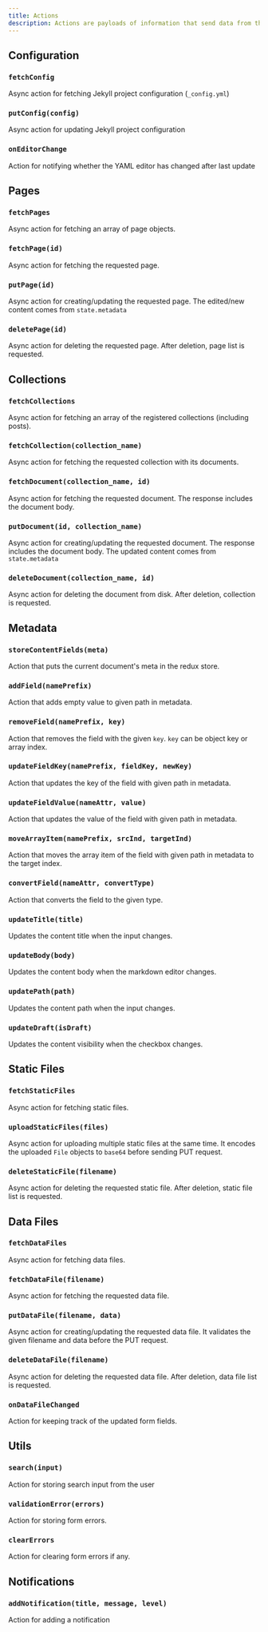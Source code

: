 ```yaml
---
title: Actions
description: Actions are payloads of information that send data from the application to the store.
---
```


## Configuration

### `fetchConfig`

Async action for fetching Jekyll project configuration (`_config.yml`)

### `putConfig(config)`

Async action for updating Jekyll project configuration

### `onEditorChange`

Action for notifying whether the YAML editor has changed after last update

## Pages

### `fetchPages`

Async action for fetching an array of page objects.

### `fetchPage(id)`

Async action for fetching the requested page.

### `putPage(id)`

Async action for creating/updating the requested page. The edited/new content comes
from `state.metadata`

### `deletePage(id)`

Async action for deleting the requested page. After deletion, page list is requested.

## Collections

### `fetchCollections`

Async action for fetching an array of the registered collections (including posts).

### `fetchCollection(collection_name)`

Async action for fetching the requested collection with its documents.

### `fetchDocument(collection_name, id)`

Async action for fetching the requested document. The response includes the document body.

### `putDocument(id, collection_name)`

Async action for creating/updating the requested document. The response includes the document body. The updated content comes from `state.metadata`

### `deleteDocument(collection_name, id)`

Async action for deleting the document from disk. After deletion, collection is requested.

## Metadata

### `storeContentFields(meta)`

Action that puts the current document's meta in the redux store.

### `addField(namePrefix)`

Action that adds empty value to given path in metadata.

### `removeField(namePrefix, key)`

Action that removes the field with the given `key`. `key` can be object key or
array index.

### `updateFieldKey(namePrefix, fieldKey, newKey)`

Action that updates the key of the field with given path in metadata.

### `updateFieldValue(nameAttr, value)`

Action that updates the value of the field with given path in metadata.

### `moveArrayItem(namePrefix, srcInd, targetInd)`

Action that moves the array item of the field with given path in metadata
to the target index.

### `convertField(nameAttr, convertType)`

Action that converts the field to the given type.

### `updateTitle(title)`

Updates the content title when the input changes.

### `updateBody(body)`

Updates the content body when the markdown editor changes.

### `updatePath(path)`

Updates the content path when the input changes.

### `updateDraft(isDraft)`

Updates the content visibility when the checkbox changes.

## Static Files

### `fetchStaticFiles`

Async action for fetching static files.

### `uploadStaticFiles(files)`

Async action for uploading multiple static files at the same time.
It encodes the uploaded `File` objects to `base64` before sending PUT request.

### `deleteStaticFile(filename)`

Async action for deleting the requested static file. After deletion, static file list is requested.

## Data Files

### `fetchDataFiles`

Async action for fetching data files.

### `fetchDataFile(filename)`

Async action for fetching the requested data file.

### `putDataFile(filename, data)`

Async action for creating/updating the requested data file. It validates the given filename and data before the PUT request.

### `deleteDataFile(filename)`

Async action for deleting the requested data file. After deletion, data file list is requested.

### `onDataFileChanged`

Action for keeping track of the updated form fields.

## Utils

### `search(input)`

Action for storing search input from the user

### `validationError(errors)`

Action for storing form errors.

### `clearErrors`

Action for clearing form errors if any.

## Notifications

### `addNotification(title, message, level)`

Action for adding a notification
